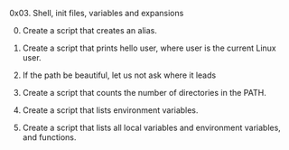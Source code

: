 0x03. Shell, init files, variables and expansions

0. Create a script that creates an alias.

1. Create a script that prints hello user, where user is the current Linux user.

2. If the path be beautiful, let us not ask where it leads

3. Create a script that counts the number of directories in the PATH.

4. Create a script that lists environment variables.

5. Create a script that lists all local variables and environment variables, and functions.
